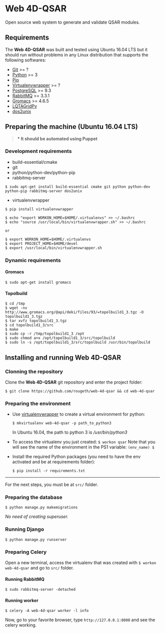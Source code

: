 # Web 4D-QSAR
Open source web system to generate and validate QSAR modules.



## Requirements

The **Web 4D-QSAR** was built and tested using Ubuntu 16.04 LTS but it should run without problems in any Linux distribution that supports the following softwares:

* [Git](http://git-scm.com/) >= ?
* [Python](https://www.python.org/) >= 3
* [Pip](http://www.pip-installer.org/en/latest/)
* [Virtualenvwrapper](http://virtualenvwrapper.readthedocs.org/en/latest/) >= ?
* [PostgreSQL](http://www.postgresql.org/) >= 9.3
* [RabbitMQ](https://www.rabbitmq.com/) >= 3.3.1
* [Gromacs](https://gromacs.org) >= 4.6.5
* [LQTAGridPy](https://github.com/rougeth/LQTAgridPy)
* [dos2unix](http://dos2unix.sourceforge.net)


## Preparing the machine (Ubuntu 16.04 LTS)

> **\* It should be automated using Puppet**


### Development requirements

* build-essential/cmake
* git
* python/python-dev/python-pip
* rabbitmq-server

```
$ sudo apt-get install build-essential cmake git python python-dev python-pip rabbitmq-server dos2unix
```

* virtualenvwrapper

```
$ pip install virtualenvwrapper

$ echo "export WORKON_HOME=$HOME/.virtualenvs" >> ~/.bashrc
$ echo "source /usr/local/bin/virtualenvwrapper.sh" >> ~/.bashrc

or

$ export WORKON_HOME=$HOME/.virtualenvs
$ export PROJECT_HOME=$HOME/devel
$ export /usr/local/bin/virtualenvwrapper.sh

```

### Dynamic requirements

#### Gromacs

```
$ sudo apt-get install gromacs
```

#### Topolbuild

```
$ cd /tmp
$ wget -nv http://www.gromacs.org/@api/deki/files/93/=topolbuild1_3.tgz -O topolbuild1_3.tgz
$ tar xvfz topolbuild1_3.tgz
$ cd topolbuild1_3/src
$ make
$ sudo cp -r /tmp/topolbuild1_3 /opt
$ sudo chmod a+x /opt/topolbuild1_3/src/topolbuild
$ sudo ln -s /opt/topolbuild1_3/src/topolbuild /usr/bin/topolbuild
```

## Installing and running Web 4D-QSAR

### Clonning the repository

Clone the **Web 4D-QSAR** git repository and enter the project folder:

`$ git clone https://github.com/rougeth/web-4d-qsar && cd web-4d-qsar`

### Preparing the environment

- Use [virtualenvwrapper](http://virtualenvwrapper.readthedocs.org/en/latest/) to create a virtual environment for python:

	`$ mkvirtualenv web-4d-qsar -p path_to_python3`

	In Ubuntu 16.04, the path to python 3 is */usr/bin/python3*

- To access the virtualenv you just created: `$ workon qsar`
	Note that you will see the name of the environment in the PS1 variable: `(env_name) $`

- Install the required Python packages (you need to have the env activated and be at requirements folder):

	`$ pip install -r requirements.txt`

---

For the next steps, you must be at `src/` folder.

### Preparing the database

`$ python manage.py makemigrations`

*No need of creating superuser.*


### Running Django

`$ python manage.py runserver`

### Preparing Celery

Open a new terminal, access the virtualenv that was created with `$ workon web-4d-qsar` and go to `src/` folder.

#### Running RabbitMQ

`$ sudo rabbitmq-server -detached`

#### Running worker

`$ celery -A web-4d-qsar worker -l info`

Now, go to your favorite browser, type `http://127.0.0.1:8000` and see the celery working.

